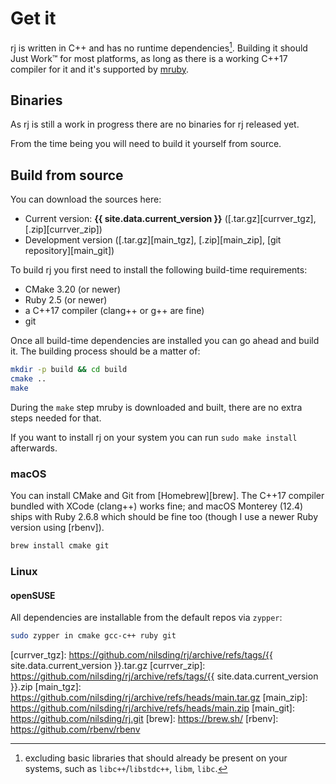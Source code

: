 ---
---

# Get it

rj is written in C++ and has no runtime dependencies[^1].  Building it should
Just Work™ for most platforms, as long as there is a working C++17 compiler
for it and it's supported by [mruby].

## Binaries

As rj is still a work in progress there are no binaries for rj released yet.

From the time being you will need to build it yourself from source.

## Build from source

You can download the sources here:

- Current version: **{{ site.data.current_version }}**
  ([.tar.gz][currver_tgz], [.zip][currver_zip])
- Development version ([.tar.gz][main_tgz], [.zip][main_zip],
  [git repository][main_git])

To build rj you first need to install the following build-time requirements:

- CMake 3.20 (or newer)
- Ruby 2.5 (or newer)
- a C++17 compiler (clang++ or g++ are fine)
- git

Once all build-time dependencies are installed you can go ahead and build it.
The building process should be a matter of:

```sh
mkdir -p build && cd build
cmake ..
make
```

During the `make` step mruby is downloaded and built, there are no extra steps
needed for that.

If you want to install rj on your system you can run `sudo make install`
afterwards.

### macOS

You can install CMake and Git from [Homebrew][brew].  The C++17 compiler
bundled with XCode (clang++) works fine; and macOS Monterey (12.4) ships with
Ruby 2.6.8 which should be fine too (though I use a newer Ruby version using
[rbenv]).

```sh
brew install cmake git
```

### Linux

#### openSUSE

All dependencies are installable from the default repos via `zypper`:

```sh
sudo zypper in cmake gcc-c++ ruby git
```

[^1]:
    excluding basic libraries that should already be present on your systems,
    such as `libc++`/`libstdc++`, `libm`, `libc`.

[mruby]: https://mruby.org/
[currver_tgz]: https://github.com/nilsding/rj/archive/refs/tags/{{ site.data.current_version }}.tar.gz
[currver_zip]: https://github.com/nilsding/rj/archive/refs/tags/{{ site.data.current_version }}.zip
[main_tgz]: https://github.com/nilsding/rj/archive/refs/heads/main.tar.gz
[main_zip]: https://github.com/nilsding/rj/archive/refs/heads/main.zip
[main_git]: https://github.com/nilsding/rj.git
[brew]: https://brew.sh/
[rbenv]: https://github.com/rbenv/rbenv

